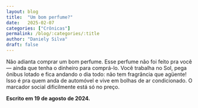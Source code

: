 ```yaml
---
layout: blog
title:  "Um bom perfume?"
date:   2025-02-07
categories: ["Crônicas"]
permalink: /blog/:categories/:title
author: "Daniely Silva"
draft: false
---
```

Não adianta comprar um bom perfume. Esse perfume não foi feito pra você — ainda que tenha o dinheiro para comprá-lo. Você trabalha no Sol, pega ônibus lotado e fica andando o dia todo: não tem fragrância que agüente! Isso é pra quem anda de automóvel e vive em bolhas de ar condicionado. O marcador social dificilmente está só no preço.

**Escrito em 19 de agosto de 2024.**
